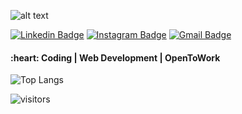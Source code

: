 <!-- <h1>Hi, I'm Sirish C. -->
![alt text](https://raw.githubusercontent.com/ravibalg-aj/SirishC/master/siri_poster.png)

[![Linkedin Badge](https://img.shields.io/badge/-Sirish.C-blue?style=flat-square&logo=Linkedin&logoColor=white&link=https://www.linkedin.com/in/sirish-c/)](https://www.linkedin.com/in/sirish-c/)
[![Instagram Badge](https://img.shields.io/badge/-sirish_c_-purple?style=flat-square&logo=instagram&logoColor=white&link=https://www.instagram.com/sirish_c_/)](https://www.instagram.com/sirish_c_/)
[![Gmail Badge](https://img.shields.io/badge/-chejerlasirish@gmail.com-c14438?style=flat-square&logo=Gmail&logoColor=white&link=mailto:chejerlasirish@gmail.com)](mailto:chejerlasirish@gmail.com)

</h1>

<h4>
:heart: Coding | Web Development | OpenToWork
</h4>



![Top Langs](https://github-readme-stats.vercel.app/api/top-langs/?username=SirishC&hide=TeX&layout=compact)


![visitors](https://visitor-badge.laobi.icu/badge?page_id=SirishC.SirishC)
